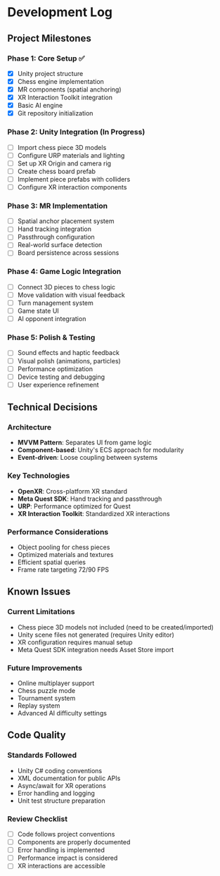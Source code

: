 # Development Log

## Project Milestones

### Phase 1: Core Setup ✅
- [x] Unity project structure
- [x] Chess engine implementation
- [x] MR components (spatial anchoring)
- [x] XR Interaction Toolkit integration
- [x] Basic AI engine
- [x] Git repository initialization

### Phase 2: Unity Integration (In Progress)
- [ ] Import chess piece 3D models
- [ ] Configure URP materials and lighting
- [ ] Set up XR Origin and camera rig
- [ ] Create chess board prefab
- [ ] Implement piece prefabs with colliders
- [ ] Configure XR interaction components

### Phase 3: MR Implementation
- [ ] Spatial anchor placement system
- [ ] Hand tracking integration
- [ ] Passthrough configuration
- [ ] Real-world surface detection
- [ ] Board persistence across sessions

### Phase 4: Game Logic Integration
- [ ] Connect 3D pieces to chess logic
- [ ] Move validation with visual feedback
- [ ] Turn management system
- [ ] Game state UI
- [ ] AI opponent integration

### Phase 5: Polish & Testing
- [ ] Sound effects and haptic feedback
- [ ] Visual polish (animations, particles)
- [ ] Performance optimization
- [ ] Device testing and debugging
- [ ] User experience refinement

## Technical Decisions

### Architecture
- **MVVM Pattern**: Separates UI from game logic
- **Component-based**: Unity's ECS approach for modularity  
- **Event-driven**: Loose coupling between systems

### Key Technologies
- **OpenXR**: Cross-platform XR standard
- **Meta Quest SDK**: Hand tracking and passthrough
- **URP**: Performance optimized for Quest
- **XR Interaction Toolkit**: Standardized XR interactions

### Performance Considerations
- Object pooling for chess pieces
- Optimized materials and textures
- Efficient spatial queries
- Frame rate targeting 72/90 FPS

## Known Issues

### Current Limitations
- Chess piece 3D models not included (need to be created/imported)
- Unity scene files not generated (requires Unity editor)
- XR configuration requires manual setup
- Meta Quest SDK integration needs Asset Store import

### Future Improvements
- Online multiplayer support
- Chess puzzle mode
- Tournament system
- Replay system
- Advanced AI difficulty settings

## Code Quality

### Standards Followed
- Unity C# coding conventions
- XML documentation for public APIs
- Async/await for XR operations
- Error handling and logging
- Unit test structure preparation

### Review Checklist
- [ ] Code follows project conventions
- [ ] Components are properly documented
- [ ] Error handling is implemented
- [ ] Performance impact is considered
- [ ] XR interactions are accessible
